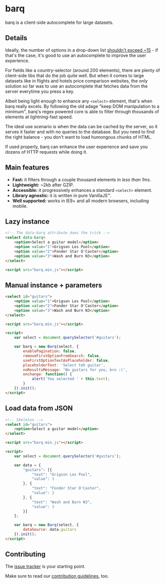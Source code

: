 barq
====

barq is a client-side autocomplete for large datasets.

## Details

Ideally, the number of options in a drop-down list [shouldn't exceed ~15](http://baymard.com/blog/drop-down-usability) - if that's the case, it's good to use an autocomplete to improve the user experience.

For fields like a country-selector (around 200 elements), there are plenty of client-side libs that do the job quite well. But when it comes to large datasets like in flights and hotels price comparison websites, the only solution so far was to use an autocomplete that fetches data from the server everytime you press a key.

Albeit being light enough to enhance any `<select>` element, that's when barq really excels. By following the old adage "keep DOM manipulation to a minimum", barq's regex powered core is able to filter through thousands of elements at lightning-fast speed.

The ideal use scenario is when the data can be cached by the server, so it serves it faster and with no queries to the database. But you need to find the right balance - you don't want to load humongous chunks of HTML.

If used properly, barq can enhance the user experience and save you dozens of HTTP requests while doing it.

## Main features

 - **Fast:** it filters through a couple thousand elements in _less than 1ms_.
 - **Lightweight:** ~2kb after GZIP.
 - **Accessible:** it progressively enhances a standard `<select>` element.
 - **Library agnostic:** it is written in pure VanillaJS™.
 - **Well supported:** works in IE9+ and all modern browsers, including mobile.

## Lazy instance
```html
<!-- The data-barq attribute does the trick -->
<select data-barq>
    <option>Select a guitar model</option>
    <option value="1">Grigson Les Pool</option>
    <option value="2">Fonder Star O'Caster</option>
    <option value="3">Wash and Burn N3</option>
</select>

<script src="barq.min.js"></script>
```

## Manual instance + parameters
```html
<select id="guitars">
    <option value="1">Grigson Les Pool</option>
    <option value="2">Fonder Star O'Caster</option>
    <option value="3">Wash and Burn N3</option>
</select>

<script src="barq.min.js"></script>

<script>
    var select = document.querySelector('#guitars');

    var barq = new Barq(select, {
        enablePagination: false,
        removeFirstOptionFromSearch: false,
        useFirstOptionTextAsPlaceholder: false,
        placeholderText: 'Select teh guitar',
        noResultsMessage: 'No guitars for you, bro :(',
        onchange: function() {
            alert('You selected ' + this.text);
        }
    }).init();
</script>

```

## Load data from JSON
```html
<!-- Skeleton -->
<select id="guitars">
    <option>Select a guitar model</option>
</select>

<script src="barq.min.js"></script>

<script>
    var select = document.querySelector('#guitars');

    var data = {
        "guitars": [{
            "text": "Grigson Les Pool",
            "value": 1
        }, {
            "text": "Fonder Star O'Caster",
            "value": 2
        }, {
            "text": "Wash and Burn N3",
            "value": 3
        }]
    };

    var barq = new Barq(select, {
        dataSource: data.guitars
    }).init();
</script>

```


## Contributing

The [issue tracker](https://github.com/joaocunha/barq/issues) is your starting point.

Make sure to read our [contribution guidelines](https://github.com/joaocunha/barq/blob/master/CONTRIBUTING.MD), too.
